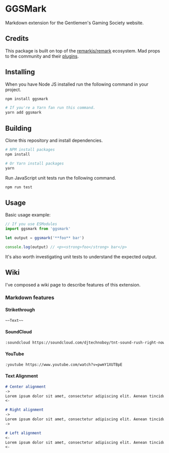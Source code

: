 # GGSMark

Markdown extension for the Gentlemen's Gaming Society website.

## Credits

This package is built on top of the [remarkjs/remark](https://github.com/remarkjs/remark) ecosystem. Mad props to the community and their [plugins](https://github.com/remarkjs/remark/blob/HEAD/doc/plugins.md#list-of-plugins).

## Installing

When you have Node JS installed run the following command in your project.

```bash
npm install ggsmark

# If you're a Yarn fan run this command.
yarn add ggsmark
```

## Building

Clone this repository and install dependencies.

```bash
# NPM install packages
npm install

# Or Yarn install packages
yarn
```

Run JavaScript unit tests run the following command.

```bash
npm run test
```

## Usage

Basic usage example:

```js
// If you use ESModules
import ggsmark from 'ggsmark'

let output = ggsmark('**foo** bar')

console.log(output) // <p><strong>foo</strong> bar</p>
```

It's also worth investigating unit tests to understand the expected output.

## Wiki

I've composed a wiki page to describe features of this extension.

### Markdown features

#### Strikethrough
```markdown
~~Text~~
```

<!-- #### Spoiler
```
||secret suprise||
``` -->

#### SoundCloud

```markdown
:soundcloud https://soundcloud.com/djtechnoboy/tnt-sound-rush-right-now
```

#### YouTube

```markdown
:youtube https://www.youtube.com/watch?v=pwmY1XUTBpE
```

<!-- #### Color

```markdown
# Worded colors
:color red
Hello I should be in red text :D
:color

:color-red this is inline! :color

# 3 Character hex
:color #AAA
Hello!
:color

:color-#AAA this is inline! :color

# 6 Character hex
:color #DADADA
Hello!
:color

:color-#DADADA this is inline! :color

# RGB
:color 255,255,255
Hello!
:color

:color-255,255,255 this is inline! :color

# RGBA
:color 255,255,255,50
Hello!
:color

:color-255,255,255,50 this is inline! :color
``` -->

#### Text Alignment

```markdown
# Center alignment
->
Lorem ipsum dolor sit amet, consectetur adipiscing elit. Aenean tincidunt urna maximus sem congue, viverra ultrices purus porta. Aenean at porta mi. Donec ut felis consectetur, rutrum mauris non, sagittis ipsum. Quisque sit amet fringilla lorem. Curabitur euismod imperdiet nunc, et vehicula lorem scelerisque et. Fusce rutrum id lectus in pellentesque. Donec vel cursus dolor. Ut placerat justo nunc, a imperdiet libero posuere non. Nullam dolor ligula, efficitur a accumsan non, viverra quis lorem. Mauris at auctor ligula.
<-

# Right alignment
->
Lorem ipsum dolor sit amet, consectetur adipiscing elit. Aenean tincidunt urna maximus sem congue, viverra ultrices purus porta. Aenean at porta mi. Donec ut felis consectetur, rutrum mauris non, sagittis ipsum. Quisque sit amet fringilla lorem. Curabitur euismod imperdiet nunc, et vehicula lorem scelerisque et. Fusce rutrum id lectus in pellentesque. Donec vel cursus dolor. Ut placerat justo nunc, a imperdiet libero posuere non. Nullam dolor ligula, efficitur a accumsan non, viverra quis lorem. Mauris at auctor ligula.
->

# Left alignment
<-
Lorem ipsum dolor sit amet, consectetur adipiscing elit. Aenean tincidunt urna maximus sem congue, viverra ultrices purus porta. Aenean at porta mi. Donec ut felis consectetur, rutrum mauris non, sagittis ipsum. Quisque sit amet fringilla lorem. Curabitur euismod imperdiet nunc, et vehicula lorem scelerisque et. Fusce rutrum id lectus in pellentesque. Donec vel cursus dolor. Ut placerat justo nunc, a imperdiet libero posuere non. Nullam dolor ligula, efficitur a accumsan non, viverra quis lorem. Mauris at auctor ligula.
<-
```

